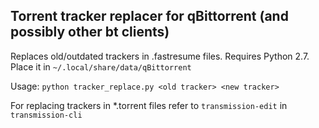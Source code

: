## Torrent tracker replacer for qBittorrent (and possibly other bt clients)
Replaces old/outdated trackers in .fastresume files. Requires Python 2.7.  
Place it in `~/.local/share/data/qBittorrent`

Usage: `python tracker_replace.py <old tracker> <new tracker>`
  
For replacing trackers in *.torrent files refer to `transmission-edit` in `transmission-cli`
